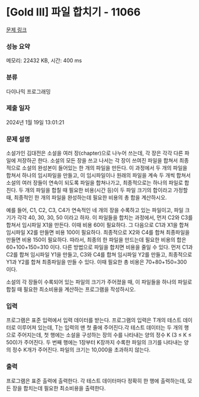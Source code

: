 # [Gold III] 파일 합치기 - 11066 

[문제 링크](https://www.acmicpc.net/problem/11066) 

### 성능 요약

메모리: 22432 KB, 시간: 400 ms

### 분류

다이나믹 프로그래밍

### 제출 일자

2024년 1월 19일 13:01:21

### 문제 설명

<p>소설가인 김대전은 소설을 여러 장(chapter)으로 나누어 쓰는데, 각 장은 각각 다른 파일에 저장하곤 한다. 소설의 모든 장을 쓰고 나서는 각 장이 쓰여진 파일을 합쳐서 최종적으로 소설의 완성본이 들어있는 한 개의 파일을 만든다. 이 과정에서 두 개의 파일을 합쳐서 하나의 임시파일을 만들고, 이 임시파일이나 원래의 파일을 계속 두 개씩 합쳐서 소설의 여러 장들이 연속이 되도록 파일을 합쳐나가고, 최종적으로는 하나의 파일로 합친다. 두 개의 파일을 합칠 때 필요한 비용(시간 등)이 두 파일 크기의 합이라고 가정할 때, 최종적인 한 개의 파일을 완성하는데 필요한 비용의 총 합을 계산하시오.</p>

<p>예를 들어, C1, C2, C3, C4가 연속적인 네 개의 장을 수록하고 있는 파일이고, 파일 크기가 각각 40, 30, 30, 50 이라고 하자. 이 파일들을 합치는 과정에서, 먼저 C2와 C3를 합쳐서 임시파일 X1을 만든다. 이때 비용 60이 필요하다. 그 다음으로 C1과 X1을 합쳐 임시파일 X2를 만들면 비용 100이 필요하다. 최종적으로 X2와 C4를 합쳐 최종파일을 만들면 비용 150이 필요하다. 따라서, 최종의 한 파일을 만드는데 필요한 비용의 합은 60+100+150=310 이다. 다른 방법으로 파일을 합치면 비용을 줄일 수 있다. 먼저 C1과 C2를 합쳐 임시파일 Y1을 만들고, C3와 C4를 합쳐 임시파일 Y2를 만들고, 최종적으로 Y1과 Y2를 합쳐 최종파일을 만들 수 있다. 이때 필요한 총 비용은 70+80+150=300 이다.</p>

<p>소설의 각 장들이 수록되어 있는 파일의 크기가 주어졌을 때, 이 파일들을 하나의 파일로 합칠 때 필요한 최소비용을 계산하는 프로그램을 작성하시오.</p>

### 입력 

 <p>프로그램은 표준 입력에서 입력 데이터를 받는다. 프로그램의 입력은 T개의 테스트 데이터로 이루어져 있는데, T는 입력의 맨 첫 줄에 주어진다.각 테스트 데이터는 두 개의 행으로 주어지는데, 첫 행에는 소설을 구성하는 장의 수를 나타내는 양의 정수 K (3 ≤ K ≤ 500)가 주어진다. 두 번째 행에는 1장부터 K장까지 수록한 파일의 크기를 나타내는 양의 정수 K개가 주어진다. 파일의 크기는 10,000을 초과하지 않는다.</p>

### 출력 

 <p>프로그램은 표준 출력에 출력한다. 각 테스트 데이터마다 정확히 한 행에 출력하는데, 모든 장을 합치는데 필요한 최소비용을 출력한다.</p>

